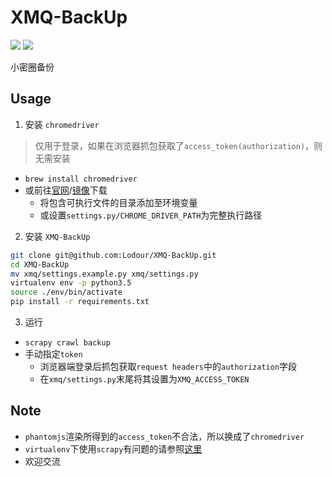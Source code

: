 # XMQ-BackUp
![](https://img.shields.io/packagist/l/doctrine/orm.svg) ![](https://img.shields.io/badge/python-3.5-ff69b4.svg)

小密圈备份

## Usage
1. 安装 `chromedriver`
> 仅用于登录，如果在浏览器抓包获取了`access_token(authorization)`，则无需安装
  * `brew install chromedriver`
  * 或前往[官网](http://www.seleniumhq.org/download/)/[镜像](http://npm.taobao.org/mirrors/chromedriver/)下载
    * 将包含可执行文件的目录添加至环境变量
    * 或设置`settings.py/CHROME_DRIVER_PATH`为完整执行路径
2. 安装 `XMQ-BackUp`
```bash
git clone git@github.com:Lodour/XMQ-BackUp.git
cd XMQ-BackUp
mv xmq/settings.example.py xmq/settings.py
virtualenv env -p python3.5
source ./env/bin/activate
pip install -r requirements.txt
```

3. 运行
  * `scrapy crawl backup`
  * 手动指定`token`
    * 浏览器端登录后抓包获取`request headers`中的`authorization`字段
    * 在`xmq/settings.py`末尾将其设置为`XMQ_ACCESS_TOKEN`
  
## Note
  * `phantomjs`渲染所得到的`access_token`不合法，所以换成了`chromedriver`
  * `virtualenv`下使用`scrapy`有问题的请参照[这里](https://segmentfault.com/q/1010000010805727/a-1020000010807816)
  * 欢迎交流
